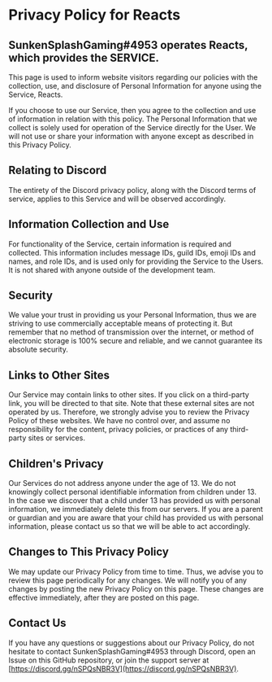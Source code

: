 # Privacy Policy for Reacts

## SunkenSplashGaming#4953 operates Reacts, which provides the SERVICE.

This page is used to inform website visitors regarding our policies with the collection, use, and disclosure of Personal Information for anyone using the Service, Reacts.

If you choose to use our Service, then you agree to the collection and use of information in relation with this policy. The Personal Information that we collect is solely used for operation of the Service directly for the User. We will not use or share your information with anyone except as described in this Privacy Policy.

## Relating to Discord
The entirety of the Discord privacy policy, along with the Discord terms of service, applies to this Service and will be observed accordingly.

## Information Collection and Use
For functionality of the Service, certain information is required and collected. This information includes message IDs, guild IDs, emoji IDs and names, and role IDs, and is used only for providing the Service to the Users. It is not shared with anyone outside of the development team.

## Security
We value your trust in providing us your Personal Information, thus we are striving to use commercially acceptable means of protecting it. But remember that no method of transmission over the internet, or method of electronic storage is 100% secure and reliable, and we cannot guarantee its absolute security.

## Links to Other Sites
Our Service may contain links to other sites. If you click on a third-party link, you will be directed to that site. Note that these external sites are not operated by us. Therefore, we strongly advise you to review the Privacy Policy of these websites. We have no control over, and assume no responsibility for the content, privacy policies, or practices of any third-party sites or services.

## Children's Privacy
Our Services do not address anyone under the age of 13. We do not knowingly collect personal identifiable information from children under 13. In the case we discover that a child under 13 has provided us with personal information, we immediately delete this from our servers. If you are a parent or guardian and you are aware that your child has provided us with personal information, please contact us so that we will be able to act accordingly.

## Changes to This Privacy Policy
We may update our Privacy Policy from time to time. Thus, we advise you to review this page periodically for any changes. We will notify you of any changes by posting the new Privacy Policy on this page. These changes are effective immediately, after they are posted on this page.

## Contact Us
If you have any questions or suggestions about our Privacy Policy, do not hesitate to contact SunkenSplashGaming#4953 through Discord, open an Issue on this GitHub repository, or join the support server at [https://discord.gg/nSPQsNBR3V](https://discord.gg/nSPQsNBR3V).
